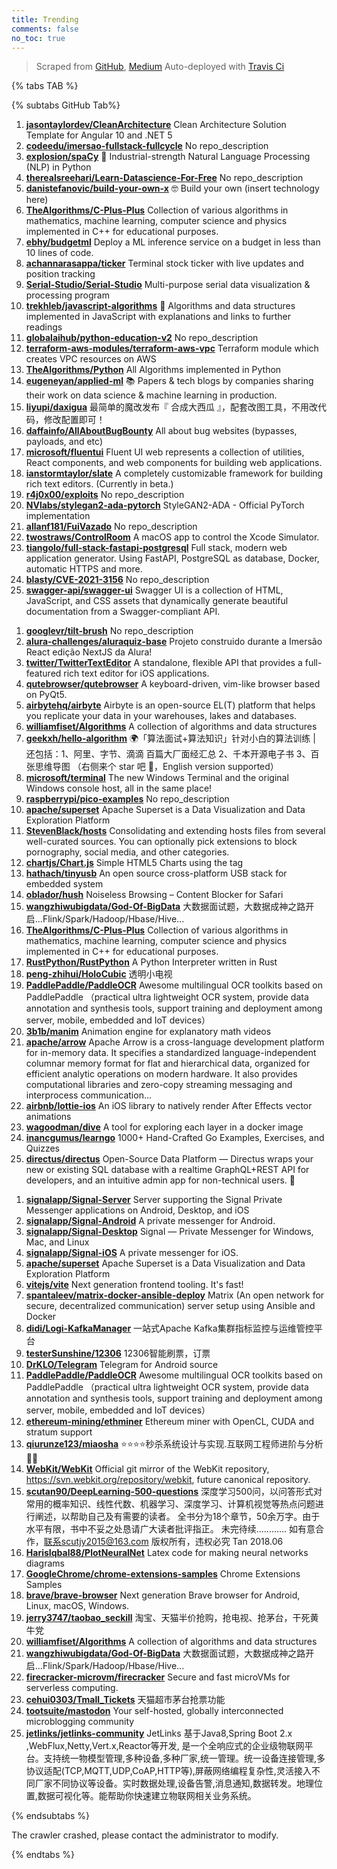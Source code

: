```yaml
---
title: Trending
comments: false
no_toc: true
---
```


> Scraped from [GitHub](https://github.com/trending), [Medium](https://medium.com/topic/popular)
Auto-deployed with [Travis Ci](https://travis-ci.org/)

{% tabs TAB %}
<!-- tab GitHub -->
{% subtabs GitHub Tab%}
<!-- tab Daily -->
1. [**jasontaylordev/CleanArchitecture**](https://github.com/jasontaylordev/CleanArchitecture)
Clean Architecture Solution Template for Angular 10 and .NET 5
2. [**codeedu/imersao-fullstack-fullcycle**](https://github.com/codeedu/imersao-fullstack-fullcycle)
No repo_description
3. [**explosion/spaCy**](https://github.com/explosion/spaCy)
💫 Industrial-strength Natural Language Processing (NLP) in Python
4. [**therealsreehari/Learn-Datascience-For-Free**](https://github.com/therealsreehari/Learn-Datascience-For-Free)
No repo_description
5. [**danistefanovic/build-your-own-x**](https://github.com/danistefanovic/build-your-own-x)
🤓 Build your own (insert technology here)
6. [**TheAlgorithms/C-Plus-Plus**](https://github.com/TheAlgorithms/C-Plus-Plus)
Collection of various algorithms in mathematics, machine learning, computer science and physics implemented in C++ for educational purposes.
7. [**ebhy/budgetml**](https://github.com/ebhy/budgetml)
Deploy a ML inference service on a budget in less than 10 lines of code.
8. [**achannarasappa/ticker**](https://github.com/achannarasappa/ticker)
Terminal stock ticker with live updates and position tracking
9. [**Serial-Studio/Serial-Studio**](https://github.com/Serial-Studio/Serial-Studio)
Multi-purpose serial data visualization & processing program
10. [**trekhleb/javascript-algorithms**](https://github.com/trekhleb/javascript-algorithms)
📝 Algorithms and data structures implemented in JavaScript with explanations and links to further readings
11. [**globalaihub/python-education-v2**](https://github.com/globalaihub/python-education-v2)
No repo_description
12. [**terraform-aws-modules/terraform-aws-vpc**](https://github.com/terraform-aws-modules/terraform-aws-vpc)
Terraform module which creates VPC resources on AWS
13. [**TheAlgorithms/Python**](https://github.com/TheAlgorithms/Python)
All Algorithms implemented in Python
14. [**eugeneyan/applied-ml**](https://github.com/eugeneyan/applied-ml)
📚 Papers & tech blogs by companies sharing their work on data science & machine learning in production.
15. [**liyupi/daxigua**](https://github.com/liyupi/daxigua)
最简单的魔改发布『 合成大西瓜 』，配套改图工具，不用改代码，修改配置即可！
16. [**daffainfo/AllAboutBugBounty**](https://github.com/daffainfo/AllAboutBugBounty)
All about bug websites (bypasses, payloads, and etc)
17. [**microsoft/fluentui**](https://github.com/microsoft/fluentui)
Fluent UI web represents a collection of utilities, React components, and web components for building web applications.
18. [**ianstormtaylor/slate**](https://github.com/ianstormtaylor/slate)
A completely customizable framework for building rich text editors. (Currently in beta.)
19. [**r4j0x00/exploits**](https://github.com/r4j0x00/exploits)
No repo_description
20. [**NVlabs/stylegan2-ada-pytorch**](https://github.com/NVlabs/stylegan2-ada-pytorch)
StyleGAN2-ADA - Official PyTorch implementation
21. [**allanf181/FuiVazado**](https://github.com/allanf181/FuiVazado)
No repo_description
22. [**twostraws/ControlRoom**](https://github.com/twostraws/ControlRoom)
A macOS app to control the Xcode Simulator.
23. [**tiangolo/full-stack-fastapi-postgresql**](https://github.com/tiangolo/full-stack-fastapi-postgresql)
Full stack, modern web application generator. Using FastAPI, PostgreSQL as database, Docker, automatic HTTPS and more.
24. [**blasty/CVE-2021-3156**](https://github.com/blasty/CVE-2021-3156)
No repo_description
25. [**swagger-api/swagger-ui**](https://github.com/swagger-api/swagger-ui)
Swagger UI is a collection of HTML, JavaScript, and CSS assets that dynamically generate beautiful documentation from a Swagger-compliant API.
<!-- endtab -->
<!-- tab Weekly -->
1. [**googlevr/tilt-brush**](https://github.com/googlevr/tilt-brush)
No repo_description
2. [**alura-challenges/aluraquiz-base**](https://github.com/alura-challenges/aluraquiz-base)
Projeto construido durante a Imersão React edição NextJS da Alura!
3. [**twitter/TwitterTextEditor**](https://github.com/twitter/TwitterTextEditor)
A standalone, flexible API that provides a full-featured rich text editor for iOS applications.
4. [**qutebrowser/qutebrowser**](https://github.com/qutebrowser/qutebrowser)
A keyboard-driven, vim-like browser based on PyQt5.
5. [**airbytehq/airbyte**](https://github.com/airbytehq/airbyte)
Airbyte is an open-source EL(T) platform that helps you replicate your data in your warehouses, lakes and databases.
6. [**williamfiset/Algorithms**](https://github.com/williamfiset/Algorithms)
A collection of algorithms and data structures
7. [**geekxh/hello-algorithm**](https://github.com/geekxh/hello-algorithm)
🌍「算法面试+算法知识」针对小白的算法训练 | 还包括：1、阿里、字节、滴滴 百篇大厂面经汇总 2、千本开源电子书 3、百张思维导图 （右侧来个 star 吧 🌹，English version supported）
8. [**microsoft/terminal**](https://github.com/microsoft/terminal)
The new Windows Terminal and the original Windows console host, all in the same place!
9. [**raspberrypi/pico-examples**](https://github.com/raspberrypi/pico-examples)
No repo_description
10. [**apache/superset**](https://github.com/apache/superset)
Apache Superset is a Data Visualization and Data Exploration Platform
11. [**StevenBlack/hosts**](https://github.com/StevenBlack/hosts)
Consolidating and extending hosts files from several well-curated sources. You can optionally pick extensions to block pornography, social media, and other categories.
12. [**chartjs/Chart.js**](https://github.com/chartjs/Chart.js)
Simple HTML5 Charts using the <canvas> tag
13. [**hathach/tinyusb**](https://github.com/hathach/tinyusb)
An open source cross-platform USB stack for embedded system
14. [**oblador/hush**](https://github.com/oblador/hush)
Noiseless Browsing – Content Blocker for Safari
15. [**wangzhiwubigdata/God-Of-BigData**](https://github.com/wangzhiwubigdata/God-Of-BigData)
大数据面试题，大数据成神之路开启...Flink/Spark/Hadoop/Hbase/Hive...
16. [**TheAlgorithms/C-Plus-Plus**](https://github.com/TheAlgorithms/C-Plus-Plus)
Collection of various algorithms in mathematics, machine learning, computer science and physics implemented in C++ for educational purposes.
17. [**RustPython/RustPython**](https://github.com/RustPython/RustPython)
A Python Interpreter written in Rust
18. [**peng-zhihui/HoloCubic**](https://github.com/peng-zhihui/HoloCubic)
透明小电视
19. [**PaddlePaddle/PaddleOCR**](https://github.com/PaddlePaddle/PaddleOCR)
Awesome multilingual OCR toolkits based on PaddlePaddle （practical ultra lightweight OCR system, provide data annotation and synthesis tools, support training and deployment among server, mobile, embedded and IoT devices）
20. [**3b1b/manim**](https://github.com/3b1b/manim)
Animation engine for explanatory math videos
21. [**apache/arrow**](https://github.com/apache/arrow)
Apache Arrow is a cross-language development platform for in-memory data. It specifies a standardized language-independent columnar memory format for flat and hierarchical data, organized for efficient analytic operations on modern hardware. It also provides computational libraries and zero-copy streaming messaging and interprocess communication…
22. [**airbnb/lottie-ios**](https://github.com/airbnb/lottie-ios)
An iOS library to natively render After Effects vector animations
23. [**wagoodman/dive**](https://github.com/wagoodman/dive)
A tool for exploring each layer in a docker image
24. [**inancgumus/learngo**](https://github.com/inancgumus/learngo)
1000+ Hand-Crafted Go Examples, Exercises, and Quizzes
25. [**directus/directus**](https://github.com/directus/directus)
Open-Source Data Platform — Directus wraps your new or existing SQL database with a realtime GraphQL+REST API for developers, and an intuitive admin app for non-technical users. 🐰
<!-- endtab -->
<!-- tab Monthly -->
1. [**signalapp/Signal-Server**](https://github.com/signalapp/Signal-Server)
Server supporting the Signal Private Messenger applications on Android, Desktop, and iOS
2. [**signalapp/Signal-Android**](https://github.com/signalapp/Signal-Android)
A private messenger for Android.
3. [**signalapp/Signal-Desktop**](https://github.com/signalapp/Signal-Desktop)
Signal — Private Messenger for Windows, Mac, and Linux
4. [**signalapp/Signal-iOS**](https://github.com/signalapp/Signal-iOS)
A private messenger for iOS.
5. [**apache/superset**](https://github.com/apache/superset)
Apache Superset is a Data Visualization and Data Exploration Platform
6. [**vitejs/vite**](https://github.com/vitejs/vite)
Next generation frontend tooling. It's fast!
7. [**spantaleev/matrix-docker-ansible-deploy**](https://github.com/spantaleev/matrix-docker-ansible-deploy)
Matrix (An open network for secure, decentralized communication) server setup using Ansible and Docker
8. [**didi/Logi-KafkaManager**](https://github.com/didi/Logi-KafkaManager)
一站式Apache Kafka集群指标监控与运维管控平台
9. [**testerSunshine/12306**](https://github.com/testerSunshine/12306)
12306智能刷票，订票
10. [**DrKLO/Telegram**](https://github.com/DrKLO/Telegram)
Telegram for Android source
11. [**PaddlePaddle/PaddleOCR**](https://github.com/PaddlePaddle/PaddleOCR)
Awesome multilingual OCR toolkits based on PaddlePaddle （practical ultra lightweight OCR system, provide data annotation and synthesis tools, support training and deployment among server, mobile, embedded and IoT devices）
12. [**ethereum-mining/ethminer**](https://github.com/ethereum-mining/ethminer)
Ethereum miner with OpenCL, CUDA and stratum support
13. [**qiurunze123/miaosha**](https://github.com/qiurunze123/miaosha)
⭐⭐⭐⭐秒杀系统设计与实现.互联网工程师进阶与分析🙋🐓
14. [**WebKit/WebKit**](https://github.com/WebKit/WebKit)
Official git mirror of the WebKit repository, https://svn.webkit.org/repository/webkit, future canonical repository.
15. [**scutan90/DeepLearning-500-questions**](https://github.com/scutan90/DeepLearning-500-questions)
深度学习500问，以问答形式对常用的概率知识、线性代数、机器学习、深度学习、计算机视觉等热点问题进行阐述，以帮助自己及有需要的读者。 全书分为18个章节，50余万字。由于水平有限，书中不妥之处恳请广大读者批评指正。 未完待续............ 如有意合作，联系scutjy2015@163.com 版权所有，违权必究 Tan 2018.06
16. [**HarisIqbal88/PlotNeuralNet**](https://github.com/HarisIqbal88/PlotNeuralNet)
Latex code for making neural networks diagrams
17. [**GoogleChrome/chrome-extensions-samples**](https://github.com/GoogleChrome/chrome-extensions-samples)
Chrome Extensions Samples
18. [**brave/brave-browser**](https://github.com/brave/brave-browser)
Next generation Brave browser for Android, Linux, macOS, Windows.
19. [**jerry3747/taobao_seckill**](https://github.com/jerry3747/taobao_seckill)
淘宝、天猫半价抢购，抢电视、抢茅台，干死黄牛党
20. [**williamfiset/Algorithms**](https://github.com/williamfiset/Algorithms)
A collection of algorithms and data structures
21. [**wangzhiwubigdata/God-Of-BigData**](https://github.com/wangzhiwubigdata/God-Of-BigData)
大数据面试题，大数据成神之路开启...Flink/Spark/Hadoop/Hbase/Hive...
22. [**firecracker-microvm/firecracker**](https://github.com/firecracker-microvm/firecracker)
Secure and fast microVMs for serverless computing.
23. [**cehui0303/Tmall_Tickets**](https://github.com/cehui0303/Tmall_Tickets)
天猫超市茅台抢票功能
24. [**tootsuite/mastodon**](https://github.com/tootsuite/mastodon)
Your self-hosted, globally interconnected microblogging community
25. [**jetlinks/jetlinks-community**](https://github.com/jetlinks/jetlinks-community)
JetLinks 基于Java8,Spring Boot 2.x ,WebFlux,Netty,Vert.x,Reactor等开发, 是一个全响应式的企业级物联网平台。支持统一物模型管理,多种设备,多种厂家,统一管理。统一设备连接管理,多协议适配(TCP,MQTT,UDP,CoAP,HTTP等),屏蔽网络编程复杂性,灵活接入不同厂家不同协议等设备。实时数据处理,设备告警,消息通知,数据转发。地理位置,数据可视化等。能帮助你快速建立物联网相关业务系统。
<!-- endtab -->
{% endsubtabs %}
<!-- endtab -->
<!-- tab Medium -->
The crawler crashed, please contact the administrator to modify.
<!-- endtab -->
{% endtabs %}
